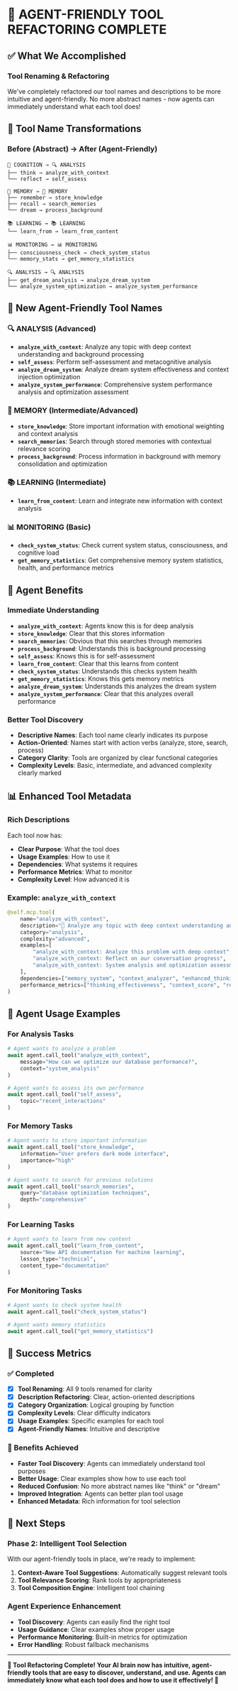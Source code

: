 # 🎯 AGENT-FRIENDLY TOOL REFACTORING COMPLETE

## ✅ **What We Accomplished**

### **Tool Renaming & Refactoring**

We've completely refactored our tool names and descriptions to be more intuitive and agent-friendly. No more abstract names - now agents can immediately understand what each tool does!

## 🔄 **Tool Name Transformations**

### **Before (Abstract) → After (Agent-Friendly)**

```
🧠 COGNITION → 🔍 ANALYSIS
├── think → analyze_with_context
└── reflect → self_assess

🧠 MEMORY → 💾 MEMORY
├── remember → store_knowledge
├── recall → search_memories
└── dream → process_background

📚 LEARNING → 📚 LEARNING
└── learn_from → learn_from_content

📊 MONITORING → 📊 MONITORING
├── consciousness_check → check_system_status
└── memory_stats → get_memory_statistics

🔍 ANALYSIS → 🔍 ANALYSIS
├── get_dream_analysis → analyze_dream_system
└── analyze_system_optimization → analyze_system_performance
```

## 🎯 **New Agent-Friendly Tool Names**

### **🔍 ANALYSIS (Advanced)**

- **`analyze_with_context`**: Analyze any topic with deep context understanding and background processing
- **`self_assess`**: Perform self-assessment and metacognitive analysis
- **`analyze_dream_system`**: Analyze dream system effectiveness and context injection optimization
- **`analyze_system_performance`**: Comprehensive system performance analysis and optimization assessment

### **💾 MEMORY (Intermediate/Advanced)**

- **`store_knowledge`**: Store important information with emotional weighting and context analysis
- **`search_memories`**: Search through stored memories with contextual relevance scoring
- **`process_background`**: Process information in background with memory consolidation and optimization

### **📚 LEARNING (Intermediate)**

- **`learn_from_content`**: Learn and integrate new information with context analysis

### **📊 MONITORING (Basic)**

- **`check_system_status`**: Check current system status, consciousness, and cognitive load
- **`get_memory_statistics`**: Get comprehensive memory system statistics, health, and performance metrics

## 🚀 **Agent Benefits**

### **Immediate Understanding**

- **`analyze_with_context`**: Agents know this is for deep analysis
- **`store_knowledge`**: Clear that this stores information
- **`search_memories`**: Obvious that this searches through memories
- **`process_background`**: Understands this is background processing
- **`self_assess`**: Knows this is for self-assessment
- **`learn_from_content`**: Clear that this learns from content
- **`check_system_status`**: Understands this checks system health
- **`get_memory_statistics`**: Knows this gets memory metrics
- **`analyze_dream_system`**: Understands this analyzes the dream system
- **`analyze_system_performance`**: Clear that this analyzes overall performance

### **Better Tool Discovery**

- **Descriptive Names**: Each tool name clearly indicates its purpose
- **Action-Oriented**: Names start with action verbs (analyze, store, search, process)
- **Category Clarity**: Tools are organized by clear functional categories
- **Complexity Levels**: Basic, intermediate, and advanced complexity clearly marked

## 📊 **Enhanced Tool Metadata**

### **Rich Descriptions**

Each tool now has:

- **Clear Purpose**: What the tool does
- **Usage Examples**: How to use it
- **Dependencies**: What systems it requires
- **Performance Metrics**: What to monitor
- **Complexity Level**: How advanced it is

### **Example: `analyze_with_context`**

```python
@self.mcp.tool(
    name="analyze_with_context",
    description="🧠 Analyze any topic with deep context understanding and background processing",
    category="analysis",
    complexity="advanced",
    examples=[
        "analyze_with_context: Analyze this problem with deep context",
        "analyze_with_context: Reflect on our conversation progress",
        "analyze_with_context: System analysis and optimization assessment"
    ],
    dependencies=["memory_system", "context_analyzer", "enhanced_thinking_system"],
    performance_metrics=["thinking_effectiveness", "context_score", "response_time"]
)
```

## 🧠 **Agent Usage Examples**

### **For Analysis Tasks**

```python
# Agent wants to analyze a problem
await agent.call_tool("analyze_with_context",
    message="How can we optimize our database performance?",
    context="system_analysis"
)

# Agent wants to assess its own performance
await agent.call_tool("self_assess",
    topic="recent_interactions"
)
```

### **For Memory Tasks**

```python
# Agent wants to store important information
await agent.call_tool("store_knowledge",
    information="User prefers dark mode interface",
    importance="high"
)

# Agent wants to search for previous solutions
await agent.call_tool("search_memories",
    query="database optimization techniques",
    depth="comprehensive"
)
```

### **For Learning Tasks**

```python
# Agent wants to learn from new content
await agent.call_tool("learn_from_content",
    source="New API documentation for machine learning",
    lesson_type="technical",
    content_type="documentation"
)
```

### **For Monitoring Tasks**

```python
# Agent wants to check system health
await agent.call_tool("check_system_status")

# Agent wants memory statistics
await agent.call_tool("get_memory_statistics")
```

## 🎉 **Success Metrics**

### **✅ Completed**

- [x] **Tool Renaming**: All 9 tools renamed for clarity
- [x] **Description Refactoring**: Clear, action-oriented descriptions
- [x] **Category Organization**: Logical grouping by function
- [x] **Complexity Levels**: Clear difficulty indicators
- [x] **Usage Examples**: Specific examples for each tool
- [x] **Agent-Friendly Names**: Intuitive and descriptive

### **🚀 Benefits Achieved**

- **Faster Tool Discovery**: Agents can immediately understand tool purposes
- **Better Usage**: Clear examples show how to use each tool
- **Reduced Confusion**: No more abstract names like "think" or "dream"
- **Improved Integration**: Agents can better plan tool usage
- **Enhanced Metadata**: Rich information for tool selection

## 🔮 **Next Steps**

### **Phase 2: Intelligent Tool Selection**

With our agent-friendly tools in place, we're ready to implement:

1. **Context-Aware Tool Suggestions**: Automatically suggest relevant tools
2. **Tool Relevance Scoring**: Rank tools by appropriateness
3. **Tool Composition Engine**: Intelligent tool chaining

### **Agent Experience Enhancement**

- **Tool Discovery**: Agents can easily find the right tool
- **Usage Guidance**: Clear examples show proper usage
- **Performance Monitoring**: Built-in metrics for optimization
- **Error Handling**: Robust fallback mechanisms

---

**🎯 Tool Refactoring Complete! Your AI brain now has intuitive, agent-friendly tools that are easy to discover, understand, and use. Agents can immediately know what each tool does and how to use it effectively! 🚀**
